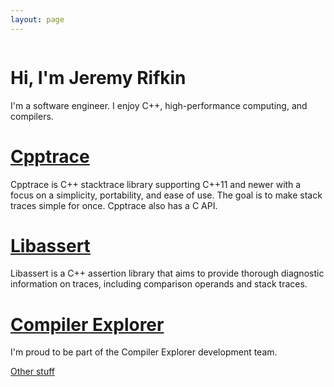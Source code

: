 ```yaml
---
layout: page
---
```


<script setup>
import './home.scss';
import pfp_url from '../assets/pfp.jpg';
</script>

<div id="content">
    <div id="main">
        <img class="pfp" :src="pfp_url" />
        <div class="main-text">
            <h1>Hi, I'm Jeremy Rifkin</h1>
            <p>
                I'm a software engineer. I enjoy C++, high-performance computing, and compilers.
            </p>
        </div>
    </div>
    <div id="projects">
        <div class="project-card">
            <h1><a href="https://github.com/jeremy-rifkin/cpptrace">Cpptrace <font-awesome-icon :icon="['fab', 'github']" /></a></h1>
            <p>
                Cpptrace is C++ stacktrace library supporting C++11 and newer with a focus on a simplicity,
                portability, and ease of use. The goal is to make stack traces simple for once. Cpptrace also
                has a C API.
            </p>
        </div>
        <div class="project-card">
            <h1><a href="https://github.com/jeremy-rifkin/libassert">Libassert <font-awesome-icon :icon="['fab', 'github']" /></a></h1>
            <p>
                Libassert is a C++ assertion library that aims to provide thorough diagnostic information on
                traces, including comparison operands and stack traces.
            </p>
        </div>
        <div class="project-card">
            <h1><a href="https://github.com/compiler-explorer/compiler-explorer">Compiler Explorer <font-awesome-icon :icon="['fab', 'github']" /></a></h1>
            <p>
                I'm proud to be part of the Compiler Explorer development team.
            </p>
        </div>
        <a class="other" href="/experiments">Other stuff <font-awesome-icon :icon="['fas', 'arrow-up-right-from-square']" /></a>
    </div>
    <!-- <a id="blog-button" href="/blog">
        Blog <i class="fa-solid fa-chevron-right"></i>
    </a> -->
</div>
